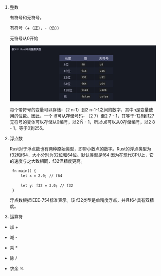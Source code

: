 1. 整数

   有符号和无符号，

   有符号（+（正），-（负））

   无符号从0开始

   ![avartar](../assets/int.jpg)

   每个带符号的变量可以存储-（2 n-1）到2 n-1-1之间的数字，其中n是变量使用的位数。因此，一个 i8可从存储号码- （2 7）至2 7 - 1，其等于-128到127无符号的变体可以存储从0编号，以2 Ñ - 1，所以u8可以从0存储编号，以2 8 - 1，等于0到255。

2. 浮点数

   Rust对于浮点数也有两种原始类型，即带小数点的数字。Rust的浮点类型为f32和f64，大小分别为32位和64位。默认类型是f64 因为在现代CPU上，它的速度与之大致相同，f32但精度更高。

        fn main() {
            let x = 2.0; // f64

            let y: f32 = 3.0; // f32
        }

   浮点数根据IEEE-754标准表示。该 f32类型是单精度浮点，并且f64具有双精度。

3. 运算符

+ 加 +

+ 减 -

+ 乘 *

+ 除 /

+ 求余 %